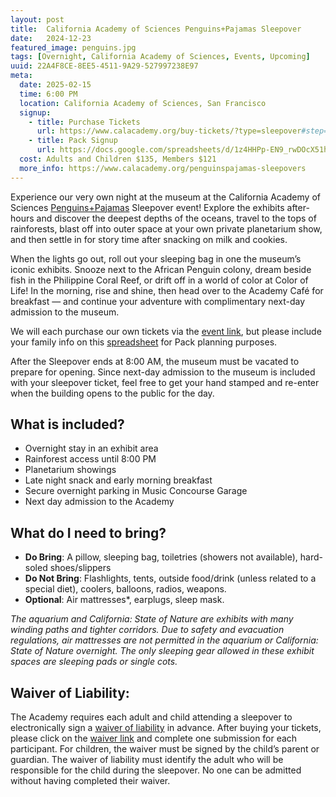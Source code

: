 ```yaml
---
layout: post
title:  California Academy of Sciences Penguins+Pajamas Sleepover
date:   2024-12-23
featured_image: penguins.jpg
tags: [Overnight, California Academy of Sciences, Events, Upcoming]
uuid: 22A4F8CE-8EE5-4511-9A29-527997238E97
meta:
  date: 2025-02-15
  time: 6:00 PM
  location: California Academy of Sciences, San Francisco
  signup:
    - title: Purchase Tickets
      url: https://www.calacademy.org/buy-tickets/?type=sleepover#step=performance
    - title: Pack Signup
      url: https://docs.google.com/spreadsheets/d/1z4HHPp-EN9_rwDOcX51hv1RhQVxnEp3gHbMAAH71ZNQ/edit?usp=sharing
  cost: Adults and Children $135, Members $121
  more_info: https://www.calacademy.org/penguinspajamas-sleepovers
---
```


Experience our very own night at the museum at the California Academy of Sciences [Penguins+Pajamas](https://www.calacademy.org/penguinspajamas-sleepovers) Sleepover event! Explore the exhibits after-hours and discover the deepest depths of the oceans, travel to the tops of rainforests, blast off into outer space at your own private planetarium show, and then settle in for story time after snacking on milk and cookies.

When the lights go out, roll out your sleeping bag in one the museum’s iconic exhibits. Snooze next to the African Penguin colony, dream beside fish in the Philippine Coral Reef, or drift off in a world of color at Color of Life! In the morning, rise and shine, then head over to the Academy Café for breakfast — and continue your adventure with complimentary next-day admission to the museum.

We will each purchase our own tickets via the [event link](https://www.calacademy.org/buy-tickets/?type=sleepover#step=performance), but please include your family info on this [spreadsheet](https://docs.google.com/spreadsheets/d/1z4HHPp-EN9_rwDOcX51hv1RhQVxnEp3gHbMAAH71ZNQ/edit?usp=sharing) for Pack planning purposes.

After the Sleepover ends at 8:00 AM, the museum must be vacated to prepare for opening. Since next-day admission to the museum is included with your sleepover ticket, feel free to get your hand stamped and re-enter when the building opens to the public for the day.

## What is included?

 * Overnight stay in an exhibit area
 * Rainforest access until 8:00 PM
 * Planetarium showings
 * Late night snack and early morning breakfast
 * Secure overnight parking in Music Concourse Garage
 * Next day admission to the Academy

## What do I need to bring?

 * __Do Bring__: A pillow, sleeping bag, toiletries (showers not available), hard-soled shoes/slippers
 * __Do Not Bring__: Flashlights, tents, outside food/drink (unless related to a special diet), coolers, balloons, radios, weapons.
 * __Optional__: Air mattresses*, earplugs, sleep mask.

*The aquarium and California: State of Nature are exhibits with many winding paths and tighter corridors. Due to safety and evacuation regulations, air mattresses are not permitted in the aquarium or California: State of Nature overnight. The only sleeping gear allowed in these exhibit spaces are sleeping pads or single cots.*

## Waiver of Liability:

The Academy requires each adult and child attending a sleepover to electronically sign a [waiver of liability](https://docs.google.com/forms/d/e/1FAIpQLSeRdmHw4Dptr-p4dRicsX_ykK_mrzKqiUnTLirHylZmDF8waQ/viewform) in advance. After buying your tickets, please click on the [waiver link](https://docs.google.com/forms/d/e/1FAIpQLSeRdmHw4Dptr-p4dRicsX_ykK_mrzKqiUnTLirHylZmDF8waQ/viewform) and complete one submission for each participant. For children, the waiver must be signed by the child’s parent or guardian. The waiver of liability must identify the adult who will be responsible for the child during the sleepover. No one can be admitted without having completed their waiver.
